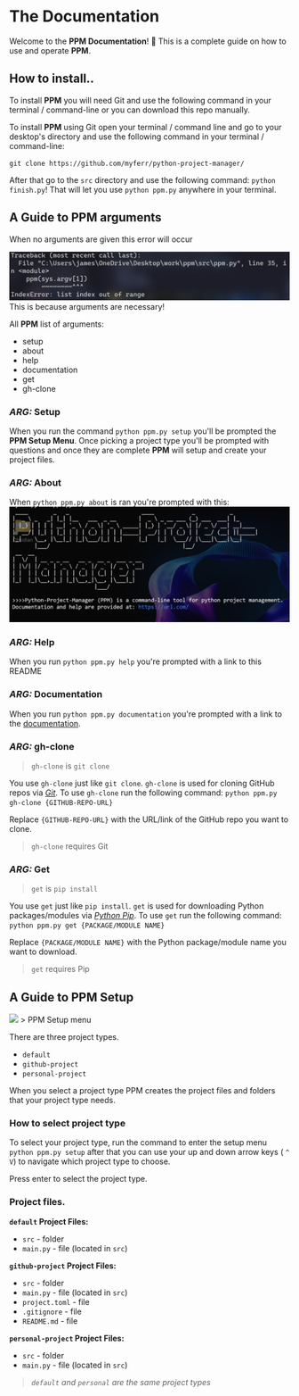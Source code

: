 # The Documentation

Welcome to the **PPM Documentation**! 👋
This is a complete guide on how to use and operate **PPM**.


## How to install..

To install **PPM** you will need Git and use the following command in your terminal / command-line
or you can download this repo manually.

To install **PPM** using Git open your terminal / command line and go to your desktop's directory and use the following command in your terminal / command-line:

```
git clone https://github.com/myferr/python-project-manager/
```

After that go to the `src` directory and use the following command: `python finish.py`! That will let you use `python ppm.py` anywhere in your terminal.

## A Guide to PPM arguments

When no arguments are given this error will occur

<img src="images/Pasted image 20240208013432.png">
This is because arguments are necessary!

All **PPM** list of arguments:
* setup
* about
* help
* documentation
* get
* gh-clone
### *ARG:* Setup

When you run the command `python ppm.py setup` you'll be prompted the **PPM Setup Menu**. Once picking a project type you'll be prompted with questions and once they are complete **PPM** will setup and create your project files.
### *ARG:* About

When `python ppm.py about` is ran you're prompted with this:
<img src="images/Pasted image 20240208030208.png">
### *ARG:* Help

When you run `python ppm.py help` you're prompted with a link to this README

### *ARG:* Documentation

When you run `python ppm.py documentation` you're prompted with a link to the [documentation](docs/Documentation.md).

### *ARG:* gh-clone
> `gh-clone` is `git clone`

You use `gh-clone` just like `git clone`. `gh-clone` is used for cloning GitHub repos via *[Git](https://git-scm.com/)*. To use `gh-clone` run the following command: `python ppm.py gh-clone {GITHUB-REPO-URL}`

Replace `{GITHUB-REPO-URL}` with the URL/link of the GitHub repo you want to clone.
> `gh-clone` requires Git
### *ARG:* Get
> `get` is `pip install`

You use `get` just like `pip install`. `get` is used for downloading Python packages/modules via *[Python Pip](https://pypi.org/)*. To use `get` run the following command: `python ppm.py get {PACKAGE/MODULE NAME}`

Replace `{PACKAGE/MODULE NAME}` with the Python package/module name you want to download.
> `get` requires Pip


## A Guide to PPM Setup

<img src="Pasted image 20240208052658.png">
> PPM Setup menu

There are three project types.
* `default`
* `github-project`
* `personal-project`

When you select a project type PPM creates the project files and folders that your project type needs.

### How to select project type

To select your project type, run the command to enter the setup menu `python ppm.py setup`
after that you can use your up and down arrow keys ( `^`  `V`) to navigate which project type to choose.

Press enter to select the project type.

### Project files.

**`default` Project Files:**
* `src` - folder
* `main.py` - file (located in `src`)

**`github-project` Project Files:**
* `src` - folder
* `main.py` - file (located in `src`)
* `project.toml` - file
* `.gitignore` - file
* `README.md` - file

**`personal-project` Project Files:**
* `src` - folder
* `main.py` - file (located in `src`)

> *`default` and `personal` are the same project types*
